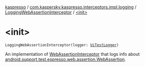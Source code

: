 [kaspresso](../../index.md) / [com.kaspersky.kaspresso.interceptors.impl.logging](../index.md) / [LoggingWebAssertionInterceptor](index.md) / [&lt;init&gt;](./-init-.md)

# &lt;init&gt;

`LoggingWebAssertionInterceptor(logger: `[`UiTestLogger`](../../com.kaspersky.kaspresso.logger/-ui-test-logger/index.md)`)`

An implementation of [WebAssertionInterceptor](../../com.kaspersky.kaspresso.interceptors/-web-assertion-interceptor/index.md) that logs info about
[android.support.test.espresso.web.assertion.WebAssertion](#).

